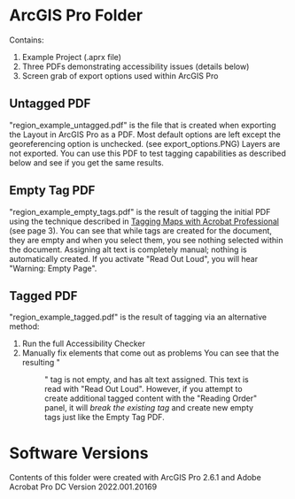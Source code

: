 # ArcGIS Pro Folder
Contains:
1. Example Project (.aprx file)
2. Three PDFs demonstrating accessibility issues (details below)
3. Screen grab of export options used within ArcGIS Pro

## Untagged PDF
"region_example_untagged.pdf" is the file that is created when exporting the Layout in ArcGIS Pro as a PDF. Most default options are left except the georeferencing option is unchecked. (see export_options.PNG) Layers are not exported. You can use this PDF to test tagging capabilities as described below and see if you get the same results.

## Empty Tag PDF
"region_example_empty_tags.pdf" is the result of tagging the initial PDF using the technique described in [Tagging Maps with Acrobat Professional](https://mn.gov/mnit/assets/map-tagging-acrobat-professional_tcm38-382613.pdf) (see page 3). You can see that while tags are created for the document, they are empty and when you select them, you see nothing selected within the document. Assigning alt text is completely manual; nothing is automatically created. If you activate "Read Out Loud", you will hear "Warning: Empty Page".

## Tagged PDF
"region_example_tagged.pdf" is the result of tagging via an alternative method:
1. Run the full Accessibility Checker
2. Manually fix elements that come out as problems
You can see that the resulting "<Figure>" tag is not empty, and has alt text assigned. This text is read with "Read Out Loud". However, if you attempt to create additional tagged content with the "Reading Order" panel, it will _break the existing tag_ and create new empty tags just like the Empty Tag PDF.

# Software Versions
Contents of this folder were created with ArcGIS Pro 2.6.1 and Adobe Acrobat Pro DC Version 2022.001.20169